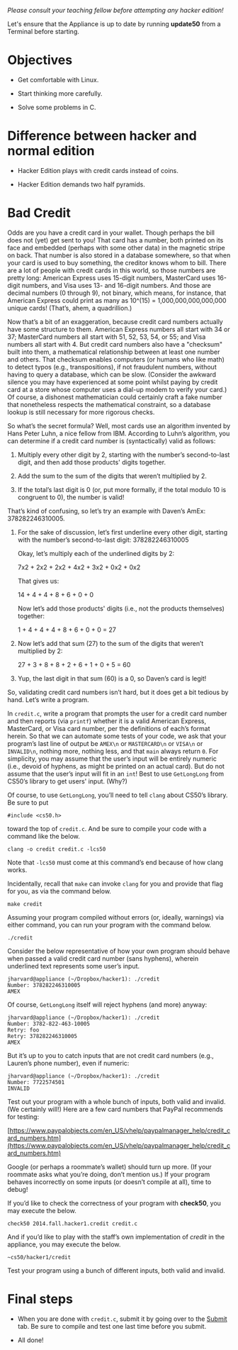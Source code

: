 *Please consult your teaching fellow before attempting any hacker edition!*

Let's ensure that the Appliance is up to date by running **update50** from a Terminal before starting.

# Objectives

* Get comfortable with Linux.

* Start thinking more carefully.

* Solve some problems in C.


# Difference between hacker and normal edition

* Hacker Edition plays with credit cards instead of coins.

* Hacker Edition demands two half pyramids.


# Bad Credit

Odds are you have a credit card in your wallet. Though perhaps the bill does not (yet) get sent to you! That card has a number, both printed on its face and embedded (perhaps with some other data) in the magnetic stripe on back. That number is also stored in a database somewhere, so that when your card is used to buy something, the creditor knows whom to bill. There are a lot of people with credit cards in this world, so those numbers are pretty long: American Express uses 15-digit numbers, MasterCard uses 16-digit numbers, and Visa uses 13- and 16-digit numbers. And those are decimal numbers (0 through 9), not binary, which means, for instance, that American Express could print as many as 10^(15) = 1,000,000,000,000,000 unique cards! (That’s, ahem, a quadrillion.)

Now that’s a bit of an exaggeration, because credit card numbers actually have some structure to them. American Express numbers all start with 34 or 37; MasterCard numbers all start with 51, 52, 53, 54, or 55; and Visa numbers all start with 4. But credit card numbers also have a "checksum" built into them, a mathematical relationship between at least one number and others. That checksum enables computers (or humans who like math) to detect typos (e.g., transpositions), if not fraudulent numbers, without having to query a database, which can be slow. (Consider the awkward silence you may have experienced at some point whilst paying by credit card at a store whose computer uses a dial-up modem to verify your card.) Of course, a dishonest mathematician could certainly craft a fake number that nonetheless respects the mathematical constraint, so a database lookup is still necessary for more rigorous checks.

So what’s the secret formula? Well, most cards use an algorithm invented by Hans Peter Luhn, a nice fellow from IBM. According to Luhn’s algorithm, you can determine if a credit card number is (syntactically) valid as follows:

1. Multiply every other digit by 2, starting with the number’s second-to-last digit, and then add those products' digits together.

2. Add the sum to the sum of the digits that weren’t multiplied by 2.

3. If the total’s last digit is 0 (or, put more formally, if the total modulo 10 is congruent to 0), the number is valid!

That’s kind of confusing, so let’s try an example with Daven’s AmEx: 378282246310005.

1. For the sake of discussion, let’s first underline every other digit, starting with the number’s second-to-last digit:
   378282246310005

    Okay, let’s multiply each of the underlined digits by 2:

    7x2 + 2x2 + 2x2 + 4x2 + 3x2 + 0x2 + 0x2

    That gives us:

    14 + 4 + 4 + 8 + 6 + 0 + 0

    Now let’s add those products' digits (i.e., not the products themselves) together:

    1 + 4 + 4 + 4 + 8 + 6 + 0 + 0 = 27

2. Now let’s add that sum (27) to the sum of the digits that weren’t multiplied by 2:

    27 + 3 + 8 + 8 + 2 + 6 + 1 + 0 + 5 = 60

3. Yup, the last digit in that sum (60) is a 0, so Daven’s card is legit!

So, validating credit card numbers isn’t hard, but it does get a bit tedious by hand. Let’s write a program.

In `credit.c`, write a program that prompts the user for a credit card number and then reports (via `printf`) whether it is a valid American Express, MasterCard, or Visa card number, per the definitions of each’s format herein. So that we can automate some tests of your code, we ask that your program’s last line of output be `AMEX\n` or `MASTERCARD\n` or `VISA\n` or `INVALID\n`, nothing more, nothing less, and that `main` always return `0`. For simplicity, you may assume that the user’s input will be entirely numeric (i.e., devoid of hyphens, as might be printed on an actual card). But do not assume that the user’s input will fit in an `int`! Best to use `GetLongLong` from CS50’s library to get users' input. (Why?)

Of course, to use `GetLongLong`, you’ll need to tell `clang` about CS50’s library. Be sure to put

    #include <cs50.h>

toward the top of `credit.c`. And be sure to compile your code with a command like the below.

    clang -o credit credit.c -lcs50

Note that `-lcs50` must come at this command’s end because of how clang works.

Incidentally, recall that `make` can invoke `clang` for you and provide that flag for you, as via the command below.
    
    make credit

Assuming your program compiled without errors (or, ideally, warnings) via either command, you can run your program with the command below.

    ./credit

Consider the below representative of how your own program should behave when passed a valid credit card number (sans hyphens), wherein underlined text represents some user’s input.

    jharvard@appliance (~/Dropbox/hacker1): ./credit
    Number: 378282246310005
    AMEX

Of course, `GetLongLong` itself will reject hyphens (and more) anyway:

    jharvard@appliance (~/Dropbox/hacker1): ./credit
    Number: 3782-822-463-10005
    Retry: foo
    Retry: 378282246310005
    AMEX

But it’s up to you to catch inputs that are not credit card numbers (e.g., Lauren’s phone number), even if numeric:

    jharvard@appliance (~/Dropbox/hacker1): ./credit
    Number: 7722574501
    INVALID

Test out your program with a whole bunch of inputs, both valid and invalid. (We certainly will!) Here are a few card numbers that PayPal recommends for testing:

[https://www.paypalobjects.com/en_US/vhelp/paypalmanager_help/credit_card_numbers.htm](https://www.paypalobjects.com/en_US/vhelp/paypalmanager_help/credit_card_numbers.htm)

Google (or perhaps a roommate’s wallet) should turn up more. (If your roommate asks what you’re doing, don’t mention us.) If your program behaves incorrectly on some inputs (or doesn’t compile at all), time to debug!

If you’d like to check the correctness of your program with **check50**, you may execute the below.

    check50 2014.fall.hacker1.credit credit.c

And if you’d like to play with the staff’s own implementation of *credit* in the appliance, you may execute the below.

    ~cs50/hacker1/credit

Test your program using a bunch of different inputs, both valid and invalid.


# Final steps

* When you are done with `credit.c`, submit it by going over to the [Submit](#submit) tab. Be sure to compile and test one last time before you submit.

* All done!